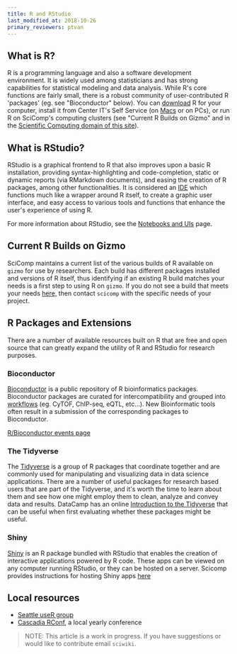```yaml
---
title: R and RStudio
last_modified_at: 2018-10-26
primary_reviewers: ptvan
---
```


## What is R?
R is a programming language and also a software development environment. It is widely used among statisticians and has strong capabilities for statistical modeling and data analysis. While R's core functions are fairly small, there is a robust community of user-contributed R 'packages' (eg. see "Bioconductor" below). You can [download](https://cran.r-project.org/) R for your computer, install it from Center IT's Self Service (on [Macs](https://centernet.fredhutch.org/cn/u/center-it/help-desk/mac-support/jamf-pro.html) or on PCs), or run R on SciComp's computing clusters (see "Current R Builds on Gizmo" and in the [Scientific Computing domain of this site](/computing/comp_index/)).

## What is RStudio?
RStudio is a graphical frontend to R that also improves upon a basic R installation, providing syntax-highlighting and code-completion, static or dynamic reports (via RMarkdown documents), and easing the creation of R packages, among other functionalities. It is considered an [IDE](https://en.wikipedia.org/wiki/Integrated_development_environment) which functions much like a wrapper around R itself, to create a graphic user interface, and easy access to various tools and functions that enhance the user's experience of using R.  

For more information about RStudio, see the [Notebooks and UIs](/_bioinformatics/compute_uis.md) page.



## Current R Builds on Gizmo
SciComp maintains a current list of the various builds of R available on `gizmo` for use by researchers.  Each build has different packages installed and versions of R itself, thus identifying if an existing R build matches your needs is a first step to using R on `gizmo`.  If you do not see a build that meets your needs [here,](https://fredhutch.github.io/easybuild-life-sciences/R.html) then contact `scicomp` with the specific needs of your project.  



## R Packages and Extensions
There are a number of available resources built on R that are free and open source that can greatly expand the utility of R and RStudio for research purposes.  

### Bioconductor
[Bioconductor](https://bioconductor.org/) is a public repository of R bioinformatics packages. Bioconductor packages are curated for intercompatibility and grouped into [workflows](http://bioconductor.org/packages/3.7/workflows/) (eg. CyTOF, ChIP-seq, eQTL, etc...). New Bioinformatic tools often result in a submission of the corresponding packages to Bioconductor.

[R/Bioconductor events page](http://www.bioconductor.org/help/events/)

### The Tidyverse
The [Tidyverse](https://www.tidyverse.org/) is a group of R packages that coordinate together and are commonly used for manipulating and  visualizing data in data science applications.  There are a number of useful packages for research based users that are part of the Tidyverse, and it's worth the time to learn about them and see how one might employ them to clean, analyze and convey data and results.  DataCamp has an online [Introduction to the Tidyverse](https://www.datacamp.com/courses/introduction-to-the-tidyverse) that can be useful when first evaluating whether these packages might be useful.  

### Shiny
[Shiny](https://shiny.rstudio.com/) is an R package bundled with RStudio that enables the creation of interactive applications powered by R code. These apps can be viewed on any computer running RStudio, or they can be hosted on a server. Scicomp provides instructions for hosting Shiny apps [here](https://sciwiki.fredhutch.org/compdemos/shiny/)

## Local resources
- [Seattle useR group](http://www.meetup.com/Seattle-useR/)
- [Cascadia RConf](https://cascadiarconf.com/), a local yearly conference

>NOTE: This article is a work in progress. If you have suggestions or would like to contribute email `sciwiki`.  
